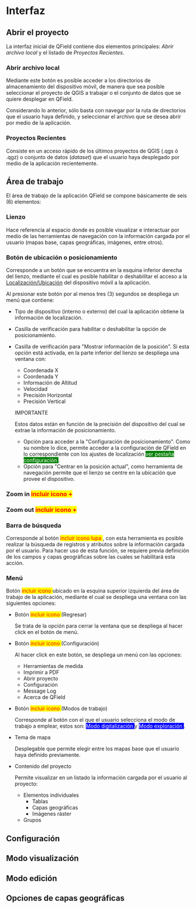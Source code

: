 # Interfaz
## Abrir el proyecto

La interfaz inicial de QField contiene dos elementos principales: *Abrir archivo local* y el listado de *Proyectos Recientes*.

### Abrir archivo local

Mediante este botón es posible acceder a los directorios de almacenamiento del dispositivo móvil, de manera que sea posible seleccionar el proyecto de QGIS a trabajar o el conjunto de datos que se quiere desplegar en QField.

Considerando lo anterior, sólo basta con navegar por la ruta de directorios que el usuario haya definido, y seleccionar el archivo que se desea abrir por medio de la aplicación.

### Proyectos Recientes

Consiste en un acceso rápido de los últimos proyectos de QGIS (.qgs ó .qgz)  o conjunto de datos (*dataset*) que el usuario haya desplegado por medio de la aplicación recientemente.
## Área de trabajo 

El área de trabajo de la aplicación QField se compone básicamente de seis (6) elementos: 

### Lienzo

Hace referencia al espacio donde es posible visualizar e interactuar por medio de las herramientas de navegación con la información cargada por el usuario (mapas base, capas geográficas, imágenes, entre otros).

### Botón de ubicación o posicionamiento

Corresponde a un botón que se encuentra en la esquina inferior derecha del lienzo, mediante el cual es posible habilitar o deshabilitar el acceso a la <u>Localización/Ubicación</u> del dispositivo móvil a la aplicación.

Al presionar este botón por al menos tres (3) segundos se despliega un menú que contiene: 

- Tipo de dispositivo (interno o externo) del cual la aplicación obtiene la información de localización.

- Casilla de verificación para habilitar o deshabilitar la opción de posicionamiento.

- Casilla de verificación para "Mostrar información de la posición". Si esta opción está activada, en la parte inferior del lienzo se despliega una ventana con:

  - Coordenada X
  - Coordenada Y
  - Información de Altitud
  - Velocidad
  - Precisión Horizontal
  - Precisión Vertical

  <div class="note">
  <p class="admonition-title">IMPORTANTE</p>
  <p>Estos datos están en función de la precisión del dispositivo del cual se extrae la información de posicionamiento.</p>
  </div>

  - Opción para acceder a la "Configuración de posicionamiento". Como su nombre lo dice, permite acceder a la configuración de QField en lo correspondiente con los ajustes de localización <span style="background:green"><span style="color:white">ver pestaña configuración</span> </span>.
  - Opción para "Centrar en la posición actual", como herramienta de navegación permite que el lienzo se centre en la ubicación que provee el dispositivo.

### Zoom in <span style="background:yellow"><span style="color:red">incluir icono +</span> </span>

### Zoom out <span style="background:yellow"><span style="color:red">incluir icono +</span> </span>

### Barra de búsqueda 

Corresponde al botón <span style="background:yellow"><span style="color:red">incluir icono lupa</span> </span>, con esta herramienta es posible realizar la búsqueda de registros y atributos sobre la información cargada por el usuario. Para hacer uso de esta función, se requiere previa definición de los campos y capas geográficas sobre las cuales se habilitará esta acción.

### Menú

Botón <span style="background:yellow"><span style="color:red">incluir icono </span> </span> ubicado en la esquina superior izquierda del área de trabajo de la aplicación, mediante el cual se despliega una ventana con las siguientes opciones:

- Botón <span style="background:yellow"><span style="color:red">incluir icono </span> </span> (Regresar)

  Se trata de la opción para cerrar la ventana que se despliega al hacer click en el botón de menú. 

- Botón <span style="background:yellow"><span style="color:red">incluir icono </span> </span> (Configuración)

  Al hacer click en este botón, se despliega un menú con las opciones:

  	- Herramientas de medida
  	- Imprimir a PDF
  	- Abrir proyecto
  	- Configuración
  	- Message Log
  	- Acerca de QField

- Botón <span style="background:yellow"><span style="color:red">incluir icono</span> </span> (Modos de trabajo)

  Corresponde al botón con el que el usuario selecciona el modo de trabajo a emplear, estos son: <span style="background:blue"><span style="color:white">Modo digitalización</span> </span> y <span style="background:blue"><span style="color:white">Modo exploración</span> </span>. 

- Tema de mapa

  Desplegable que permite elegir entre los mapas base que el usuario haya definido previamente.

- Contenido del proyecto

  Permite visualizar en un listado la información cargada por el usuario al proyecto:

  - Elementos individuales
    - Tablas
    - Capas geográficas
    - Imágenes ráster
  - Grupos

## Configuración

## Modo visualización

## Modo edición

## Opciones de capas geográficas